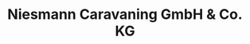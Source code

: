 ---
title: "Niesmann Caravaning GmbH & Co. KG"
url: /polch/niesmann-caravaning-gmbh-und-co-kg/
shop: Wohnwagen
---